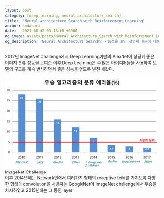 ```yaml
---
layout: post
category: [deep_learning, neural_architecture_search]
title:  "Neural Architecture Search with Reinforcement Learning"
author: sodabori
date:   2021-08-02 03:18:00 +0900
og_image: assets/posts/Neural_Architecture_Search_with_Reinforcement_Learning/nasrl_controller.png
og_description: "Neural Architecture Search의 가능성을 보인 첫번째 논문에 대해 소개하는 글입니다."
---
```

2012년 ImageNet Challenge에서 Deep Learning기반의 AlexNet이 상당히 좋은 이미지 분류 성능을 보여준 이후 Deep Learning은 수 많은 아이디어들을 사용하여 모델의 구조를 계속 변경하면서 좋은 성능을 얻도록 발전 해왔다.
<div class="sx-picture">
  <a href="/assets/posts/Neural_Architecture_Search_with_Reinforcement_Learning/imagenet_challenge.png" data-lity>
    <img src="/assets/posts/Neural_Architecture_Search_with_Reinforcement_Learning/imagenet_challenge.png"/>
  </a>
  <span class="sx-subtitle">ImageNet Challenge</span>
</div>
이후 2014년에는 Network안에서 여러가지 형태의 receptive feild를 가지도록 다양한 형태의 convolution을 사용하는 GoogleNet이 ImageNet challenge에서 우승을 차지하였고 2015년에는 그 동안 layer